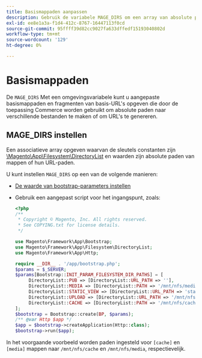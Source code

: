 ```yaml
---
title: Basismappaden aanpassen
description: Gebruik de variabele MAGE_DIRS om een array van absolute paden in te stellen.
exl-id: ee8e1a3a-f1d4-412c-8767-16447113f0cd
source-git-commit: 95ffff39d82cc9027fa633dffedf15193040802d
workflow-type: tm+mt
source-wordcount: '129'
ht-degree: 0%

---
```


# Basismappaden

De `MAGE_DIRS` Met een omgevingsvariabele kunt u aangepaste basismappaden en fragmenten van basis-URL&#39;s opgeven die door de toepassing Commerce worden gebruikt om absolute paden naar verschillende bestanden te maken of om URL&#39;s te genereren.

## MAGE_DIRS instellen

Een associatieve array opgeven waarvan de sleutels constanten zijn [\\Magento\\App\\Filesystem\\DirectoryList][directory-list] en waarden zijn absolute paden van mappen of hun URL-paden.

U kunt instellen `MAGE_DIRS` op een van de volgende manieren:

- [De waarde van bootstrap-parameters instellen](../bootstrap/set-parameters.md)
- Gebruik een aangepast script voor het ingangspunt, zoals:

   ```php
   <?php
   /**
    * Copyright © Magento, Inc. All rights reserved.
    * See COPYING.txt for license details.
    */
   
   use Magento\Framework\App\Bootstrap;
   use Magento\Framework\App\Filesystem\DirectoryList;
   use Magento\Framework\App\Http;
   
   require __DIR__ . '/app/bootstrap.php';
   $params = $_SERVER;
   $params[Bootstrap::INIT_PARAM_FILESYSTEM_DIR_PATHS] = [
        DirectoryList::PUB => [DirectoryList::URL_PATH => ''],
        DirectoryList::MEDIA => [DirectoryList::PATH => '/mnt/nfs/media', DirectoryList::URL_PATH => ''],
        DirectoryList::STATIC_VIEW => [DirectoryList::URL_PATH => 'static'],
        DirectoryList::UPLOAD => [DirectoryList::URL_PATH => '/mnt/nfs/media/upload'],
        DirectoryList::CACHE => [DirectoryList::PATH => '/mnt/nfs/cache'],
   ];
   $bootstrap = Bootstrap::create(BP, $params);
   /** @var Http $app */
   $app = $bootstrap->createApplication(Http::class);
   $bootstrap->run($app);
   ```

In het voorgaande voorbeeld worden paden ingesteld voor `[cache]` en `[media]` mappen naar `/mnt/nfs/cache` en `/mnt/nfs/media`, respectievelijk.

<!-- link definitions -->

[directory-list]: https://github.com/magento/magento2/blob/2.4/lib/internal/Magento/Framework/App/Filesystem/DirectoryList.php
